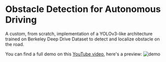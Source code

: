 # Obstacle Detection for Autonomous Driving

A custom, from scratch, implementation of a YOLOv3-like architecture trained on Berkeley Deep Drive Dataset to detect and localize obstacle on the road.

You can find a full demo on this [YouTube video](https://www.youtube.com/watch?v=C2l1U2I18HQ), here's a preview:
![demo](https://github.com/abcamiletto/customYOLOv3-deepdrive/blob/master/demo.gif?raw=true)
